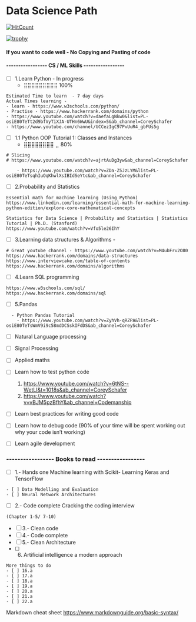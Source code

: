 # Data Science Path

[![HitCount](http://hits.dwyl.com/tommy-acton/https://githubcom/tommy-acton/datascience_path.svg)](http://hits.dwyl.com/tommy-acton/https://githubcom/tommy-acton/datascience_path)

[![trophy](https://github-profile-trophy.vercel.app/?username=tommy-acton)](https://github.com/tommy-acton/datascience_path)
#### If you want to code well - No Copying and Pasting of code 
#### ----------------- CS / ML Skills -----------------
- [ ] 1.Learn Python - In progress  
    - ⣿⣿⣿⣿⣿⣿⣿⣿⣿ 100%


```Learn Python 
Estimated Time to learn  - 7 day days 
Actual Times learning -  
- learn - https://www.w3schools.com/python/
- Practise - https://www.hackerrank.com/domains/python
- https://www.youtube.com/watch?v=daefaLgNkw0&list=PL-osiE80TeTt2d9bfVyTiXJA-UTHn6WwU&index=5&ab_channel=CoreySchafer
- https://www.youtube.com/channel/UCCezIgC97PvUuR4_gbFUs5g

```

- [ ] 1.1 Python OOP Tutorial 1: Classes and Instances
    - ⣿⣿⣿⣿⣿⣿⣿⣿ ⣀ 80%
```
# Slicing
# https://www.youtube.com/watch?v=ajrtAuDg3yw&ab_channel=CoreySchafer

    - https://www.youtube.com/watch?v=ZDa-Z5JzLYM&list=PL-osiE80TeTsqhIuOqKhwlXsIBIdSeYtc&ab_channel=CoreySchafer 
```

- [ ] 2.Probability and Statistics 
```
Essential math for machine learning (Using Python)
https://www.linkedin.com/learning/essential-math-for-machine-learning-python-edition/explore-core-mathematical-concepts

Statistics for Data Science | Probability and Statistics | Statistics Tutorial | Ph.D. (Stanford)
https://www.youtube.com/watch?v=Vfo5le26IhY

```
- [ ] 3.Learning data structures & Algorithms - 
```
# Great youtube channel - https://www.youtube.com/watch?v=M4ubFru2O80
https://www.hackerrank.com/domains/data-structures
https://www.interviewcake.com/table-of-contents
https://www.hackerrank.com/domains/algorithms
```

- [ ] 4.Learn SQL programming
```
https://www.w3schools.com/sql/
https://www.hackerrank.com/domains/sql
```  

- [ ] 5.Pandas 
```
  - Python Pandas Tutorial 
    - https://www.youtube.com/watch?v=ZyhVh-qRZPA&list=PL-osiE80TeTsWmV9i9c58mdDCSskIFdDS&ab_channel=CoreySchafer 
```
    
- [ ] Natural Language processing 
- [ ] Signal Processing 
- [ ] Applied maths
- [ ] Learn how to test python code
    1. https://www.youtube.com/watch?v=6tNS--WetLI&t=1018s&ab_channel=CoreySchafer
    2. https://www.youtube.com/watch?v=vBJM5pzBfhY&ab_channel=Codemanship
- [ ] Learn best practices for writing good code 
- [ ] Learn how to debug code (90% of your time will be spent working out why your code isn’t working)
- [ ] Learn agile development


### ----------------- Books to read -----------------
 
- [ ] 1.- Hands one Machine learning with Scikit- Learning Keras and TensorFlow
```
- [ ] Data Modelling and Evaluation
- [ ] Neural Network Architectures 
```
- [ ] 2.- Code complete  Cracking the coding interview 
```
(Chapter 1-5/ 7-10)
```

- [ ] 3.- Clean code
- [ ] 4.- Code complete 
- [ ] 5.- Clean Architecture 
- [ ] 6. Artificial intelligence a modern approach

```` 
More things to do
- [ ] 16.a
- [ ] 17.a
- [ ] 18.a
- [ ] 19.a
- [ ] 20.a
- [ ] 21.a
- [ ] 22.a
```` 

Markdown cheat sheet 
https://www.markdownguide.org/basic-syntax/ 
